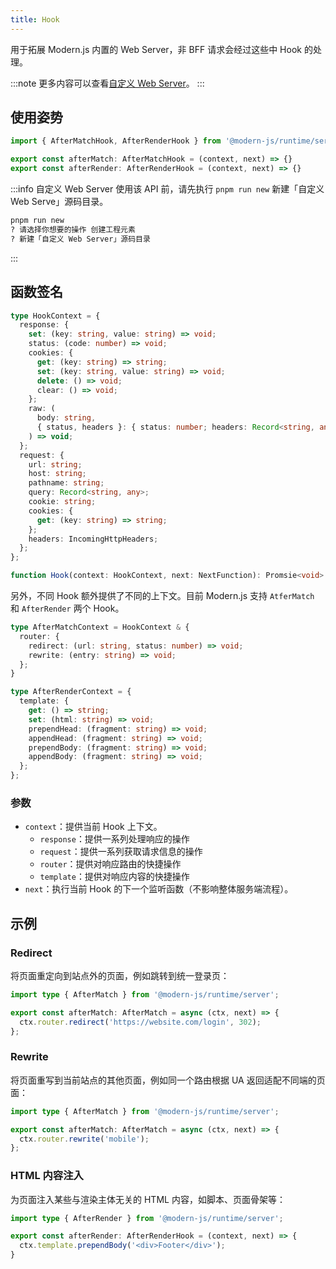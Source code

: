 ```yaml
---
title: Hook
---
```


用于拓展 Modern.js 内置的 Web Server，非 BFF 请求会经过这些中 Hook 的处理。

:::note
更多内容可以查看[自定义 Web Server](/docs/guides/advanced-features/web-server)。
:::

## 使用姿势

```ts
import { AfterMatchHook, AfterRenderHook } from '@modern-js/runtime/server';

export const afterMatch: AfterMatchHook = (context, next) => {}
export const afterRender: AfterRenderHook = (context, next) => {}
```

:::info 自定义 Web Server
使用该 API 前，请先执行 `pnpm run new` 新建「自定义 Web Serve」源码目录。

```bash
pnpm run new
? 请选择你想要的操作 创建工程元素
? 新建「自定义 Web Server」源码目录
```
:::

## 函数签名

```ts
type HookContext = {
  response: {
    set: (key: string, value: string) => void;
    status: (code: number) => void;
    cookies: {
      get: (key: string) => string;
      set: (key: string, value: string) => void;
      delete: () => void;
      clear: () => void;
    };
    raw: (
      body: string,
      { status, headers }: { status: number; headers: Record<string, any> },
    ) => void;
  };
  request: {
    url: string;
    host: string;
    pathname: string;
    query: Record<string, any>;
    cookie: string;
    cookies: {
      get: (key: string) => string;
    };
    headers: IncomingHttpHeaders;
  };
};

function Hook(context: HookContext, next: NextFunction): Promsie<void> | void;
```

另外，不同 Hook 额外提供了不同的上下文。目前 Modern.js 支持 `AtferMatch` 和 `AfterRender` 两个 Hook。

```ts
type AfterMatchContext = HookContext & {
  router: {
    redirect: (url: string, status: number) => void;
    rewrite: (entry: string) => void;
  };
}

type AfterRenderContext = {
  template: {
    get: () => string;
    set: (html: string) => void;
    prependHead: (fragment: string) => void;
    appendHead: (fragment: string) => void;
    prependBody: (fragment: string) => void;
    appendBody: (fragment: string) => void;
  };
};
```

### 参数

- `context`：提供当前 Hook 上下文。
  - `response`：提供一系列处理响应的操作
  - `request`：提供一系列获取请求信息的操作
  - `router`：提供对响应路由的快捷操作
  - `template`：提供对响应内容的快捷操作
- `next`：执行当前 Hook 的下一个监听函数（不影响整体服务端流程）。

## 示例

### Redirect

将页面重定向到站点外的页面，例如跳转到统一登录页：

```ts
import type { AfterMatch } from '@modern-js/runtime/server';

export const afterMatch: AfterMatch = async (ctx, next) => {
  ctx.router.redirect('https://website.com/login', 302);
};
```

### Rewrite

将页面重写到当前站点的其他页面，例如同一个路由根据 UA 返回适配不同端的页面：

```ts
import type { AfterMatch } from '@modern-js/runtime/server';

export const afterMatch: AfterMatch = async (ctx, next) => {
  ctx.router.rewrite('mobile');
};
```

### HTML 内容注入

为页面注入某些与渲染主体无关的 HTML 内容，如脚本、页面骨架等：

```ts
import type { AfterRender } from '@modern-js/runtime/server';

export const afterRender: AfterRenderHook = (context, next) => {
  ctx.template.prependBody('<div>Footer</div>');
}
```
